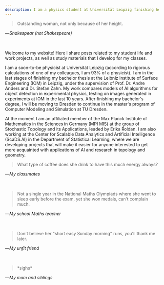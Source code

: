 ```yaml
---
description: I am a physics student at Universität Leipzig finishing her thesis. I work at ScaDS.AI and the Max Planck Institute of Mathematics, and soon I will be moving to Dresden to start my master's in Computer Modeling and Simulation at TU Dresden.
---
```


<div style="padding-bottom: 20px;">
  <blockquote>
    <p>Outstanding woman, not only because of her height.</p>
  </blockquote>
  <p>—<cite>Shakespear (not Shakespeare)</cite></p>
</div>

Welcome to my website! Here I share posts related to my student life and work projects, as well as study materials that I develop for my classes.

I am a soon-to-be physicist at Universität Leipzig (according to rigorous calculations of one of my colleagues, I am 93% of a physicist). I am in the last stages of finishing my bachelor thesis at the Leibniz Institute of Surface Engineering (IOM) in Leipzig, under the supervision of Prof. Dr. Andre Anders and Dr. Stefan Zahn. My work compares models of AI algorithms for object detection in experimental physics, testing on images generated in experiments at IOM in the last 10 years. After finishing my bachelor's degree, I will be moving to Dresden to continue in the master's program of Computer Modeling and Simulation at TU Dresden.

At the moment I am an affiliated member of the Max Planck Institute of Mathematics in the Sciences in Germany (MPI MIS) at the group of Stochastic Topology and its Applications, leaded by Erika Roldan. I am also working at the Center for Scalable Data Analytics and Artificial Intelligence (ScaDS.AI) in the Department of Statistical Learning, where we are developing projects that will make it easier for anyone interested to get more acquainted with applications of AI and research in topology and geometry.

<div style="padding-bottom: 20px;">
  <blockquote>
    <p>What type of coffee does she drink to have this much energy always?</p>
  </blockquote>
  <p>—<cite>My classmates</cite></p>
</div>

<div style="padding-bottom: 20px;">
  <blockquote>
    <p>Not a single year in the National Maths Olympiads where she went to sleep early before the exam, yet she won medals, can't complain much.</p>
  </blockquote>
  <p>—<cite>My school Maths teacher</cite></p>
</div>

<div style="padding-bottom: 20px;">
  <blockquote>
    <p>Don't believe her "short easy Sunday morning" runs, you'll thank me later.</p>
  </blockquote>
  <p>—<cite>My unfit friend</cite></p>
</div>

<div style="padding-bottom: 20px;">
  <blockquote>
    <p>*sighs*</p>
  </blockquote>
  <p>—<cite>My mom and siblings</cite></p>
</div>